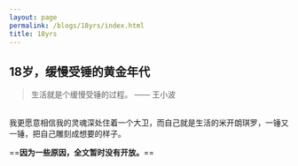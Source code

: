 ```yaml
---
layout: page
permalink: /blogs/18yrs/index.html
title: 18yrs
---
```


## 18岁，缓慢受锤的黄金年代

> 生活就是个缓慢受锤的过程。 —— 王小波

<br>我更愿意相信我的灵魂深处住着一个大卫，而自己就是生活的米开朗琪罗，一锤又一锤，把自己雕刻成想要的样子。

==**因为一些原因，全文暂时没有开放。**==
